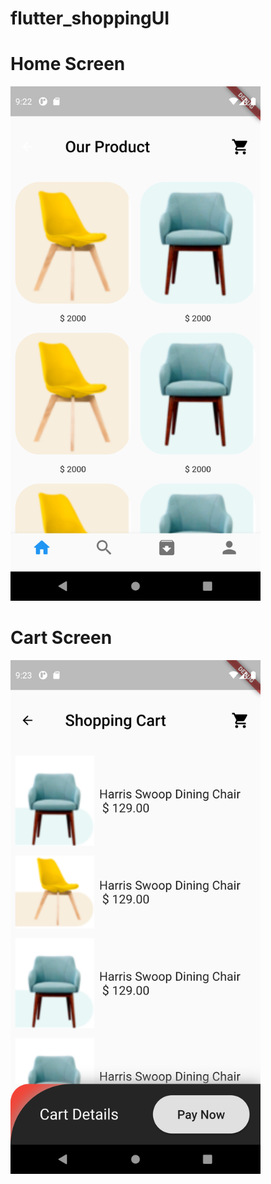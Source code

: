 # flutter_shoppingUI
<h1>Home Screen</h1>
<img src="screenshot/home.png" width="400px">

<h1>Cart Screen</h1>
<img src="screenshot/product.png" width="400px">
